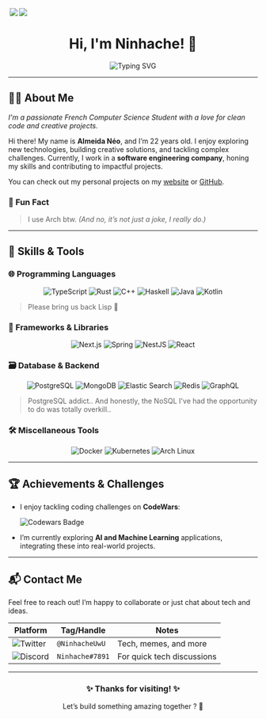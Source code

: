 <div style="display: flex">
  <img align="right" src="https://badges.pufler.dev/visits/Ninhache/Ninhache" />
  <img align="right" src="https://badges.pufler.dev/updated/Ninhache/Ninhache" />
</div>

<div align="center">
  <h1>Hi, I'm Ninhache! 👋</h1>
  <img src="https://readme-typing-svg.herokuapp.com?color=%2336BCF7&center=true&vCenter=true&width=500&lines=Software+Engineer+in+Progress;Functional+Programming+Junkie;Arch+Linux+Enthusiast;NextJS+Addict;Rust+Lover;I+use+Arch+Btw" alt="Typing SVG">
</div>

---

## 🧑‍💻 About Me 
*I'm a passionate French Computer Science Student with a love for clean code and creative projects.*

Hi there! My name is **Almeida Néo**, and I’m 22 years old. I enjoy exploring new technologies, building creative solutions, and tackling complex challenges. Currently, I work in a **software engineering company**, honing my skills and contributing to impactful projects. 

You can check out my personal projects on my [website](https://ninhache.fr/) or [GitHub](https://github.com/Ninhache/).

### 🤔 Fun Fact 
>I use Arch btw. *(And no, it’s not just a joke, I *really* do.)*

---

## 🔧 Skills & Tools

### 🌐 Programming Languages
<p align="center">
  <img alt="TypeScript" src="https://img.shields.io/badge/TypeScript-007ACC?style=for-the-badge&logo=typescript&logoColor=white"/>
  <img alt="Rust"       src="https://img.shields.io/badge/Rust-000000?style=for-the-badge&logo=rust&logoColor=white"/>
  <img alt="C++"        src="https://img.shields.io/badge/C++-00599C?style=for-the-badge&logo=C%2B%2B&logoColor=white"/>
  <img alt="Haskell"    src="https://img.shields.io/badge/Haskell-5D4F85?style=for-the-badge&logo=haskell&logoColor=white"/>
  <img alt="Java"       src="https://img.shields.io/badge/Java-ED8B00?style=for-the-badge&logo=java&logoColor=white"/>
  <img alt="Kotlin"       src="https://img.shields.io/badge/Kotlin-7F52FF?style=for-the-badge&logo=Kotlin&logoColor=white"/>
</p>  

> Please bring us back Lisp :pray:

### 🚀 Frameworks & Libraries
<p align="center">
  <img alt="Next.js"    src="https://img.shields.io/badge/Next.js-000000?style=for-the-badge&logo=nextdotjs&logoColor=white"/>
  <img alt="Spring"     src="https://img.shields.io/badge/Spring-6DB33F?style=for-the-badge&logo=spring&logoColor=white"/>
  <img alt="NestJS"     src="https://img.shields.io/badge/NestJS-E0234E?style=for-the-badge&logo=nestjs&logoColor=white"/>
  <img alt="React"      src="https://img.shields.io/badge/React-20232A?style=for-the-badge&logo=react&logoColor=61DAFB"/>
</p>

### 🗃️ Database & Backend
<p align="center">
  <img alt="PostgreSQL" src="https://img.shields.io/badge/PostgreSQL-316192?style=for-the-badge&logo=postgresql&logoColor=white"/>
  <img alt="MongoDB" src="https://img.shields.io/badge/-MongoDB-13aa52?style=for-the-badge&logo=mongodb&logoColor=white"/>
  <img alt="Elastic Search" src="https://img.shields.io/badge/elasticsearch-yellow?style=for-the-badge&logo=elasticsearch&logoColor=white"/>
  <img alt="Redis" src="https://img.shields.io/badge/Redis-DC382D?style=for-the-badge&logo=redis&logoColor=white"/>
  <img alt="GraphQL" src="https://img.shields.io/badge/GraphQl-E10098?style=for-the-badge&logo=graphql&logoColor=white"/>
</p>  

> PostgreSQL addict.. And honestly, the NoSQL I've had the opportunity to do was totally overkill..

### 🛠️ Miscellaneous Tools
<p align="center">
  <img alt="Docker"     src="https://img.shields.io/badge/Docker-2496ED?style=for-the-badge&logo=docker&logoColor=white"/>
  <img alt="Kubernetes" src="https://img.shields.io/badge/Kubernetes-326CE5?style=for-the-badge&logo=kubernetes&logoColor=white"/>
  <img alt="Arch Linux" src="https://img.shields.io/badge/Arch%20Linux-1793D1?style=for-the-badge&logo=archlinux&logoColor=white"/>
</p>

---

## 🏆 Achievements & Challenges
- I enjoy tackling coding challenges on **CodeWars**:
  <p>
    <img align="center" src="https://www.codewars.com/users/Ninhache/badges/large" alt="Codewars Badge"/>
  </p>

- I’m currently exploring **AI and Machine Learning** applications, integrating these into real-world projects.

---

## 📬 Contact Me
Feel free to reach out! I’m happy to collaborate or just chat about tech and ideas.

| Platform | Tag/Handle | Notes |
|----------|------------|-------|
| ![Twitter](https://x.com/) | `@NinhacheUwU` | Tech, memes, and more |
| ![Discord](https://discord.com/) | `Ninhache#7891` | For quick tech discussions |

---

<div align="center">
  <h3>✨ Thanks for visiting! ✨</h3>
  <p>Let’s build something amazing together ? 🚀</p>
</div>
